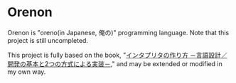 # Orenon

Orenon is "oreno(in Japanese, 俺の)" programming language.
Note that this project is still uncompleted.

This project is fully based on the book, "[インタプリタの作り方 －言語設計／開発の基本と2つの方式による実装－](www.amazon.co.jp/dp/4295017876),"
and may be extended or modified in my own way.
